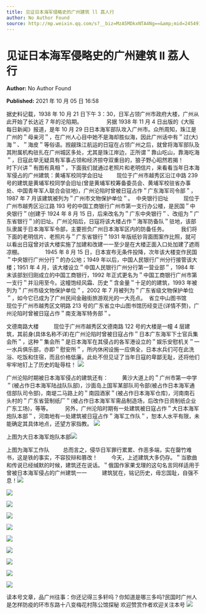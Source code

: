 ```yaml
---
title: 见证日本海军侵略史的广州建筑 ll 荔人行
author: No Author Found
source: http://mp.weixin.qq.com/s?__biz=MzA5MDkxNTA4Ng==&amp;mid=2454911558&amp;idx=1&amp;sn=0c8fd30b625fff54b18adbf764b28988&amp;chksm=87a23227b0d5bb318c6cfb8120fd4786297f44eef4ef2c304d77c4a3d0afe6f8071144ccb247#rd
---
```


# 见证日本海军侵略史的广州建筑 ll 荔人行

**Author:** No Author Found

**Published:** 2021 年 10 月 05 日 16:58

据史料记载，1938 年 10 月 21 日下午 3：30，日军占领广州市政府大楼，广州从此开始了长达近 7 年的沦陷期。                另据 1938 年 11 月 4 日出版的《大阪每日新闻》报道，是年 10 月 29 日日本海军部队攻入广州市。众所周知，珠江是广州的＂母亲河＂，在广州人心目中她不是海却胜似海，因此广州话中有＂过(大)海＂、＂海皮＂等俗语。觊觎珠江航运的日寇在占领广州之后，就曾将海军部队及其附属机构驻扎在广州城区多处，尤其是珠江岸边，正所谓＂靠山吃山，靠海吃海＂，日寇此举无疑具有军事占领和经济掠夺双重目的，狼子野心昭然若揭！         时下兴讲＂有图有真相＂，下面我们就通过老照片和老明信片，来看看当年日本海军侵占的广州建筑：黄埔军校同学会旧址         现位于广州市越秀区沿江中路 239 号的建筑是黄埔军校同学会旧址(曾是黄埔军校筹备委员会、黄埔军校驻省办事处、中国青年军人联合会驻地)，广州沦陷时曾被日寇占作＂广东海军司令部＂，1987 年 7 月该建筑被列为＂广州市文物保护单位＂。  中央银行旧址          现位于广州市越秀区沿江路 193 号的中国工商银行广州市第一支行办公楼，是民国＂中央银行＂(创建于 1924 年 8 月 15 日，后来改名为＂广东中央银行＂、改组为＂广东省银行＂)的旧址。广州沦陷后，日寇将该大楼占作＂海军防备队＂驻地，该部队隶属于日本海军军令部，主要担负广州日本海军区内的防备任务。         我们将下面的老明信片、老照片与＂广东省银行＂1931 年版纸钞背面图案作比照，就可以看出日寇曾对该大楼实施了加建和改建一一至少是在大楼正面入口处加建了遮雨凉棚。               1945 年 8 月 15 日，日本宣布无条件投降，次年该大楼变作民国＂中央银行广州分行＂的办公地；1949 年以后，中国人民银行广州分行接管该大楼；1951 年 4 月，该大楼设立＂中国人民银行广州分行第一营业部＂，1984 年末该部划归刚成立的中国工商银行，1992 年正式更名为＂中国工商银行广州市第一支行＂并沿用至今。这幢饱经风霜、历史＂含金量＂十足的的建筑，1993 年被列为＂广州市级文物保护单位＂，2002 年 7 月被列为＂广东省级文物保护单位＂，如今它已成为了广州民间金融街旅游观光的一大亮点。  省立中山图书馆         现位于广州市越秀区文明路 213 号的广东省立中山图书馆历经变迁(详情不赘)，广州沦陷时曾被日寇占作＂南支海军特务部＂。

文德南路大楼          现位于广州市越秀区文德南路 122 号的大楼是一幢 4 层建筑，其前身(具体名称不详)在广州沦陷时曾被日寇占作＂日本广东海军下士官兵集会所＂，这种＂集会所＂是日本海军在其侵占的各军港设立的＂娱乐安慰机关＂一一水兵俱乐部，亦即＂慰安所＂，所内休闲设施一应俱全，日本水兵们可在此洗浴、吃饭和住宿，而且价格低廉。此处不但见证了当年日寇的卑鄙无耻，还将他们牢牢地钉上了历史的耻辱柱！ ![](https://mmbiz.qpic.cn/mmbiz_jpg/PJWG74pLsMZd93yDR0acLljXawL5vw0NZT0DP0mESAtC1sft09exo2E5lWHd7GpIGPhsibMP5N0CKalggXtjjdA/640)

广州沦陷时期被日本海军侵占的建筑还有：         黄沙大道上的＂广州市第一中学＂(被占作日本海军陆战队队部)，沙面岛上国军某部队司令部(被占作日本海军通信部队司令部)，南堤二马路上的＂南园酒家＂(被占作日本海军仓库)，河南南石头村的＂广东省营制纸厂＂(被占作日本海军军需品制造场，后改作日资制纸企业广东工场)，等等。         另外，广州沦陷时期有一处建筑被日寇占作＂大日本海军炮队本部＂，河南地有一处建筑被日寇占作＂海军工作队＂，恕本人水平有限，未能确定其具体地点，还望方家指教。 ![](https://mmbiz.qpic.cn/mmbiz_jpg/PJWG74pLsMZd93yDR0acLljXawL5vw0N0350Picr2JjFfaC8BBoeo1YZumFMM1xlDwibymiaaXiaEGuNicTyHpUzqdA/640)

上图为大日本海军炮队本部![](https://mmbiz.qpic.cn/mmbiz_jpg/PJWG74pLsMZd93yDR0acLljXawL5vw0NDGDfYU4bCM58NxLSlHBE5x9icmrrxiaKh8j7bxBexOn9NzmmqibCWDtsA/640)

上图为海军工作队         总而言之，侵华日军罪行累累、作恶多端，实在罄竹难书，这是铁的事实，不容狡辩和篡改！         今天，上述建筑大多仍存。＂当歌曲和传说已经缄默的时候，建筑还在说话。＂俄国作家果戈理的这句名言同样适用于曾被日本海军侵占的广州建筑一一          建筑犹在，铭记历史，毋忘国耻，自强不息！![](https://mmbiz.qpic.cn/mmbiz_jpg/PJWG74pLsMZd93yDR0acLljXawL5vw0N61ia3CTMve1icugvO9VeMPfa1uNHt6D9bB93f7dcqmj8bccrhK2RFNkw/640)

![](https://mmbiz.qpic.cn/mmbiz_jpg/PJWG74pLsMZd93yDR0acLljXawL5vw0NoiaveKiaiapAVIeLOXoL94EpWiczk5xJBvCSLIZQNG4b5ibW7csALJykG2Q/640)

![](https://mmbiz.qpic.cn/mmbiz_jpg/PJWG74pLsMZd93yDR0acLljXawL5vw0NpAluwtTK4ywxPLavMNXn1cxxjiaOibfQHJxYKbiaFAZmvtsFGC4xicficcg/640)

![](https://mmbiz.qpic.cn/mmbiz_png/PJWG74pLsMZd93yDR0acLljXawL5vw0NDOTYfMpibYlR8PPQj4RddaugGWiaKBRMOdzoXpXvVv2YwpbGTAyG8kFg/640)

![](https://mmbiz.qpic.cn/mmbiz_jpg/PJWG74pLsMZd93yDR0acLljXawL5vw0NNnmJia74RWARevfruLgChJMLgiaY4GNQgPCWNS5IRlkmRPQ3iaXjsLTMA/640)

![](https://mmbiz.qpic.cn/mmbiz_jpg/PJWG74pLsMZd93yDR0acLljXawL5vw0NNxwmaXmibQiatBj8CeNVO3yyHSJKcuy1AfvR2udZwI5FicuBLvz6yP9HQ/640)

![](https://mmbiz.qpic.cn/mmbiz_jpg/PJWG74pLsMZd93yDR0acLljXawL5vw0NsknPeeD6JqCRzU2uAIic90helHZFBpc7glMAia6GNCiaHtuXGIhoDgoOg/640)

![](https://mmbiz.qpic.cn/mmbiz_jpg/PJWG74pLsMZd93yDR0acLljXawL5vw0NTcNj86iaKaby9bDNnFH4KpvNO89D2ruTQU9g0INemibuSicy7pPibq9ZkQ/640)

![](https://mmbiz.qpic.cn/mmbiz_jpg/PJWG74pLsMZd93yDR0acLljXawL5vw0N51lwSCQMyyib8Z46j9HL4nbjJeH6ZkDBXIsxYcuDfRwFe6bhYJCdHfA/640)

![](https://mmbiz.qpic.cn/mmbiz_jpg/PJWG74pLsMZd93yDR0acLljXawL5vw0NfJibP4nCIn3pB8aKqXCPz2gBR7icZj9P60oYeuA7D8sF9ic1GNYDjxMKA/640?wx_fmt=jpeg)

读本号文章，品广州往事：你还记得三多轩吗？你知道是哪三多吗?民国时广州人是怎样防疫的环市东路十八变梅花村陈公馆探秘
欢迎赞赏作者欢迎关注本号
![](https://mmbiz.qpic.cn/mmbiz_jpg/PJWG74pLsMattAskmpcvtPqMpIAHv903ej09445slGiacxZia7YJLTjTfduepq4uPgA9SsCrq2xPG9UmJD0ao2MA/640?wx_fmt=jpeg)
